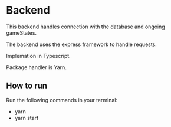 # Backend

This backend handles connection with the database and ongoing gameStates.

The backend uses the express framework to handle requests.

Implemation in Typescript.

Package handler is Yarn.

## How to run

Run the following commands in your terminal:

- yarn
- yarn start
